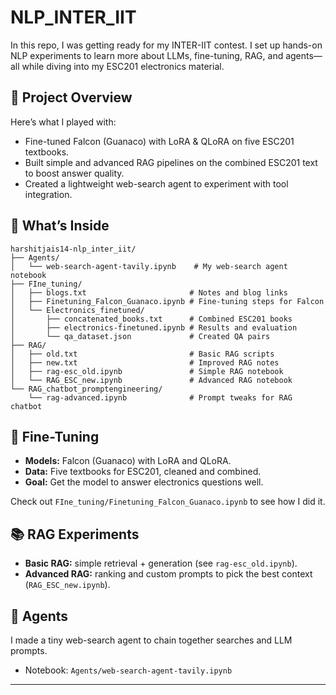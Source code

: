 # NLP\_INTER\_IIT

In this repo, I was getting ready for my INTER-IIT contest. I set up hands-on NLP experiments to learn more about LLMs, fine-tuning, RAG, and agents—all while diving into my ESC201 electronics material.
##  🚀 Project Overview

Here’s what I played with:

* Fine-tuned Falcon (Guanaco) with LoRA & QLoRA on five ESC201 textbooks.
* Built simple and advanced RAG pipelines on the combined ESC201 text to boost answer quality.
* Created a lightweight web-search agent to experiment with tool integration.

## 📂 What’s Inside

```
harshitjais14-nlp_inter_iit/
├── Agents/
│   └── web-search-agent-tavily.ipynb    # My web-search agent notebook
├── FIne_tuning/
│   ├── blogs.txt                       # Notes and blog links
│   ├── Finetuning_Falcon_Guanaco.ipynb # Fine-tuning steps for Falcon
│   └── Electronics_finetuned/
│       ├── concatenated_books.txt      # Combined ESC201 books
│       ├── electronics-finetuned.ipynb # Results and evaluation
│       └── qa_dataset.json             # Created QA pairs
├── RAG/
│   ├── old.txt                         # Basic RAG scripts
│   ├── new.txt                         # Improved RAG notes
│   ├── rag-esc_old.ipynb               # Simple RAG notebook
│   └── RAG_ESC_new.ipynb               # Advanced RAG notebook
└── RAG_chatbot_promptengineering/
    └── rag-advanced.ipynb              # Prompt tweaks for RAG chatbot
```

## 🔧 Fine-Tuning

* **Models:** Falcon (Guanaco) with LoRA and QLoRA.
* **Data:** Five textbooks for ESC201, cleaned and combined.
* **Goal:** Get the model to answer electronics questions well.

Check out `FIne_tuning/Finetuning_Falcon_Guanaco.ipynb` to see how I did it.

## 📚 RAG Experiments

* **Basic RAG:** simple retrieval + generation (see `rag-esc_old.ipynb`).
* **Advanced RAG:** ranking and custom prompts to pick the best context (`RAG_ESC_new.ipynb`).

## 🤖 Agents

I made a tiny web-search agent to chain together searches and LLM prompts.

* Notebook: `Agents/web-search-agent-tavily.ipynb`

---
